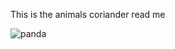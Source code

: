 This is the animals coriander read me

![panda](http://static3.businessinsider.com/image/51dd6b0ceab8eaa223000013/heres-what-the-china-super-bear-scenario-looks-like.jpg)
